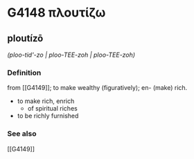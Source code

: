 # G4148 πλουτίζω

## ploutízō

_(ploo-tid'-zo | ploo-TEE-zoh | ploo-TEE-zoh)_

### Definition

from [[G4149]]; to make wealthy (figuratively); en- (make) rich.

- to make rich, enrich
  - of spiritual riches
- to be richly furnished

### See also

[[G4149]]

